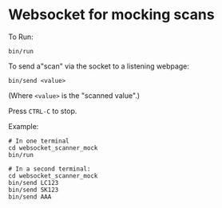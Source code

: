 # Websocket for mocking scans

To Run:

    bin/run

To send a"scan" via the socket to a listening webpage:

    bin/send <value>

(Where `<value>` is the "scanned value".)

Press `CTRL-C` to stop.

Example:

~~~~.ruby
# In one terminal
cd websocket_scanner_mock
bin/run

# In a second terminal:
cd websocket_scanner_mock
bin/send LC123
bin/send SK123
bin/send AAA
~~~~

